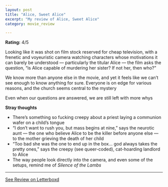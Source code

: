 ```yaml
---
layout: post
title: "Alice, Sweet Alice"
excerpt: "My review of Alice, Sweet Alice"
category: movie_review

---
```


**Rating:** 4/5

Looking like it was shot on film stock reserved for cheap television, with a frenetic and voyeuristic camera watching characters whose motivations it can barely be understood — particularly the titular Alice — the film asks the question, “is Alice capable of murdering her sister? If not her, then who?”

We know more than anyone else in the movie, and yet it feels like we can’t see enough to know anything for sure. Everyone is on edge for various reasons, and the church seems central to the mystery

Even when our questions are answered, we are still left with more whys

<b>Stray thoughts</b>
* There’s something so fucking creepy about a priest laying a communion wafer on a child’s tongue
* “I don’t want to rush you, but mass begins at nine,” says the neurotic aunt — the one who believe Alice to be the killer before anyone else — to the mother grieving the death of her child
* “Too bad she was the one to end up in the box… god always takes the pretty ones,” says the creepy (see queer-coded), cat-hoarding landlord to Alice
* The way people look directly into the camera, and even some of the setups, remind me of <i>Silence of the Lambs</i>

<hr>

[See Review on Letterboxd](https://boxd.it/3Ycajv)
